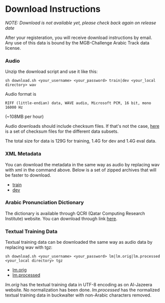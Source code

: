 Download Instructions
==

*NOTE: Download is not available yet, please check back again on release date*


After your registeration, you will receive download instructions by email. Any use of this data is bound by the MGB-Challenge Arabic Track data license.

### Audio

Unzip the download script and use it like this:

```
sh download.sh <your_username> <your_password> train|dev <your_local directory> wav
```

Audio format is

```
RIFF (little-endian) data, WAVE audio, Microsoft PCM, 16 bit, mono 16000 Hz
```
(~108MB per hour)

Audio downloads should include checksum files. If that's not the case, [here](ftp://mgb-arabic.cloudapp.net/data/checksum.tgz) is a set of checksum files for the different data subsets.

The total size for data is 129G for training, 1.4G for dev and 1.4G eval data.

### XML Metadata

You can download the metadata in the same way as audio by replacing wav with xml in the command above. Below is a set of zipped archives that will be faster to download.

* [train](ftp://mgb-arabic.cloudapp.net/data/train.xml.tgz)
* [dev](ftp://mgb-arabic.cloudapp.net/data/dev.xml.tgz) 


### Arabic Pronunciation Dictionary

The dictionary is available through QCRI (Qatar Computing Research Institute) website. You can download through link [here](http://).

### Textual Training Data

Textual training data can be downloaded the same way as audio data by replacing wav with tgz:
```
sh download.sh <your_username> <your_password> lm|lm.orig|lm.processed <your_local directory> tgz
```

* [lm.orig](ftp://mgb-arabic.cloudapp.net/data/lm/mgb.arabic.lm.text.original.tgz)
* [lm.processed](ftp://mgb-arabic.cloudapp.net/data/lm/mgb.arabic.lm.text.processed.tgz)

*lm.orig* has the textual training data in UTF-8 encoding as on Al-Jazeera website. No normalization has been done.
*lm.processed* has the normalized textual training data in buckwalter with non-Arabic characters removed.



